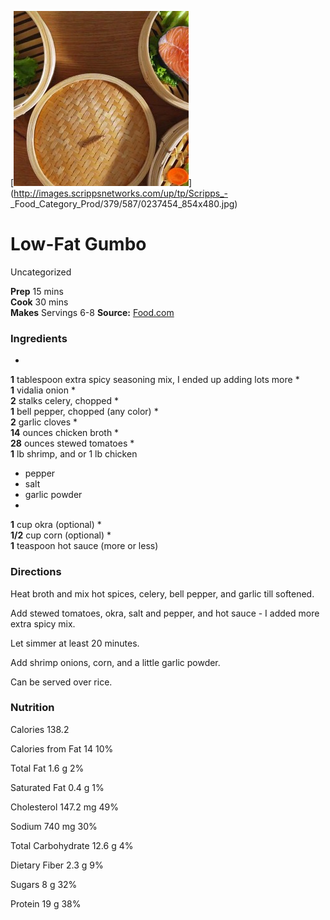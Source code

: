 ﻿

[![](./images/27f18983-f556-472e-b837-d7b367da5d8a.jpg)](http://images.scrippsnetworks.com/up/tp/Scripps_-
_Food_Category_Prod/379/587/0237454_854x480.jpg)

#  Low-Fat Gumbo

Uncategorized

  
**Prep** 15 mins  
**Cook** 30 mins  
**Makes** Servings 6-8
**Source:** [Food.com](http://www.food.com/recipe/low-fat-gumbo-327965)

###  Ingredients

  *  
**1** tablespoon extra spicy seasoning mix, I ended up adding lots more
  *   
**1** vidalia onion
  *   
**2** stalks celery, chopped
  *   
**1** bell pepper, chopped (any color)
  *   
**2** garlic cloves
  *   
**14** ounces chicken broth
  *   
**28** ounces stewed tomatoes
  *   
**1** lb shrimp, and or 1 lb chicken
  * pepper
  * salt
  * garlic powder
  *   
**1** cup okra (optional)
  *   
**1/2** cup corn (optional)
  *   
**1** teaspoon hot sauce (more or less)

###  Directions

Heat broth and mix hot spices, celery, bell pepper, and garlic till softened.

Add stewed tomatoes, okra, salt and pepper, and hot sauce - I added more extra
spicy mix.

Let simmer at least 20 minutes.

Add shrimp onions, corn, and a little garlic powder.

Can be served over rice.

###  Nutrition

Calories 138.2

Calories from Fat 14 10%

Total Fat 1.6 g 2%

Saturated Fat 0.4 g 1%

Cholesterol 147.2 mg 49%

Sodium 740 mg 30%

Total Carbohydrate 12.6 g 4%

Dietary Fiber 2.3 g 9%

Sugars 8 g 32%

Protein 19 g 38%

